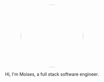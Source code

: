 <div id="header" align="center">
 <img src="https://media.giphy.com/media/JTVt3oqSBVjALgNulz/giphy.gif" width="200" style="border-radius: 50%;" ></img> 
 <p>Hi, I'm Moises, a full stack software engineer.<p/>
<div/>

